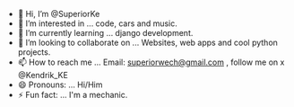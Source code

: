 - 👋 Hi, I’m @SuperiorKe
- 👀 I’m interested in ... code, cars and music.
- 🌱 I’m currently learning ... django development.
- 💞️ I’m looking to collaborate on ... Websites, web apps and cool python projects.
- 📫 How to reach me ... Email: superiorwech@gmail.com , follow me on x @Kendrik_KE
- 😄 Pronouns: ... Hi/Him
- ⚡ Fun fact: ... I'm a mechanic.

<!---
SuperiorKe/SuperiorKe is a ✨ special ✨ repository because its `README.md` (this file) appears on your GitHub profile.
You can click the Preview link to take a look at your changes.
--->

